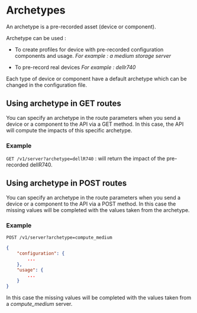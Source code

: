 # Archetypes

An archetype is a pre-recorded asset (device or component).

Archetype can be used :

* To create profiles for device with pre-recorded configuration components and usage. *For example : a medium storage server*

* To pre-record real devices *For example : dellr740*

Each type of device or component have a default archetype which can be changed in the configuration file.

## Using archetype in GET routes

You can specify an archetype in the route parameters when you send a device or a component to the API via a GET method. In this case, the API will compute the impacts of this specific archetype.

### Example

```GET /v1/server?archetype=dellR740``` : will return the impact of the pre-recorded dellR740.

## Using archetype in POST routes

You can specify an archetype in the route parameters when you send a device or a component to the API via a POST method. In this case the missing values will be completed with the values taken from the archetype.

### Example

```POST /v1/server?archetype=compute_medium```

```json
{
    "configuration": {
        ...
    },
    "usage": {
        ...
    }
}
```

In this case the missing values will be completed with the values taken from a *compute_medium* server.